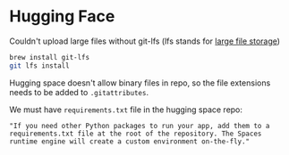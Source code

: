 # Hugging Face


Couldn't upload large files without git-lfs (lfs stands for [large file storage](https://stackoverflow.com/questions/67395259/git-clone-git-lfs-filter-process-git-lfs-command-not-found))

```zsh
brew install git-lfs
git lfs install
```

Hugging space doesn't allow binary files in repo, so the file extensions needs to be added to `.gitattributes`.

We must have `requirements.txt` file in the hugging space repo:
```text
"If you need other Python packages to run your app, add them to a requirements.txt file at the root of the repository. The Spaces runtime engine will create a custom environment on-the-fly."
```

